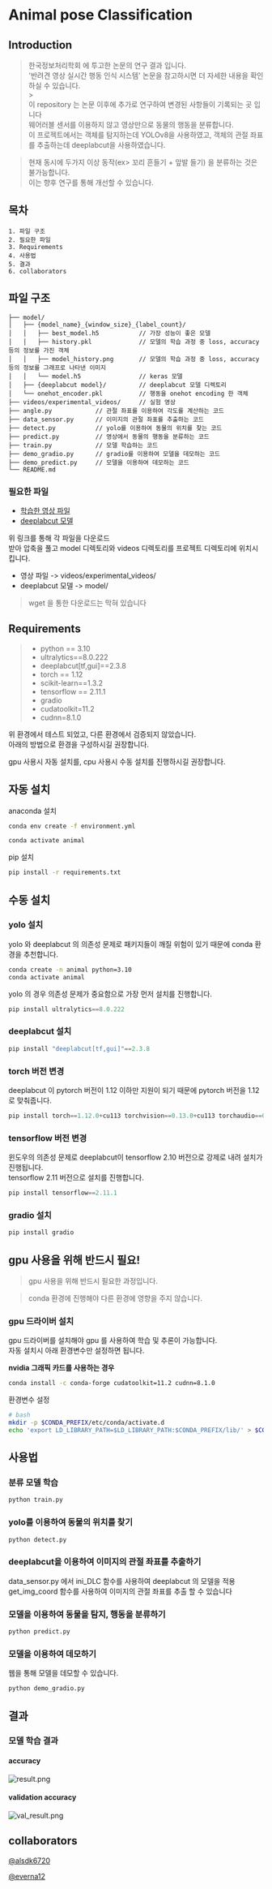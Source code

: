 # Animal pose Classification

## Introduction

> 한국정보처리학회 에 투고한 논문의 연구 결과 입니다.
> <br>
> '반려견 영상 실시간 행동 인식 시스템' 논문을 참고하시면 더 자세한 내용을 확인하실 수 있습니다.
> <br> > <br>
> 이 repository 는 논문 이후에 추가로 연구하여 변경된 사항들이 기록되는 곳 입니다
> <br>
> 웨어러블 센서를 이용하지 않고 영상만으로 동물의 행동을 분류합니다.
> <br>
> 이 프로젝트에서는 객체를 탐지하는데 YOLOv8을 사용하였고, 객체의 관절 좌표를 추출하는데 deeplabcut을 사용하였습니다.

> 현재 동시에 두가지 이상 동작(ex> 꼬리 흔들기 + 앞발 들기) 을 분류하는 것은 불가능합니다.
> <br>
> 이는 향후 연구를 통해 개선할 수 있습니다.

## 목차

```
1. 파일 구조
2. 필요한 파일
3. Requirements
4. 사용법
5. 결과
6. collaborators
```

## 파일 구조

```
├── model/
│   ├── {model_name}_{window_size}_{label_count}/
│   │   ├── best_model.h5           // 가장 성능이 좋은 모델
│   │   ├── history.pkl             // 모델의 학습 과정 중 loss, accuracy 등의 정보를 가진 객체
│   │   ├── model_history.png       // 모델의 학습 과정 중 loss, accuracy 등의 정보를 그래프로 나타낸 이미지
│   │   └── model.h5                // keras 모델
│   ├── {deeplabcut model}/         // deeplabcut 모델 디렉토리
│   └── onehot_encoder.pkl          // 행동을 onehot encoding 한 객체
├── videos/experimental_videos/     // 실험 영상
├── angle.py            // 관절 좌표를 이용하여 각도를 계산하는 코드
├── data_sensor.py      // 이미지의 관절 좌표를 추출하는 코드
├── detect.py           // yolo를 이용하여 동물의 위치를 찾는 코드
├── predict.py          // 영상에서 동물의 행동을 분류하는 코드
├── train.py            // 모델 학습하는 코드
├── demo_gradio.py      // gradio를 이용하여 모델을 데모하는 코드
├── demo_predict.py     // 모델을 이용하여 데모하는 코드
└── README.md
```

### 필요한 파일

- [학습한 영상 파일](https://pieroot.xyz/file/public/experimental_videos.tar.gz)
- [deeplabcut 모델](https://pieroot.xyz/file/public/model.tar.gz)

위 링크를 통해 각 파일을 다운로드
<br>
받아 압축을 풀고 model 디렉토리와 videos 디렉토리를 프로젝트 디렉토리에 위치시킵니다.

- 영상 파일 -> videos/experimental_videos/
- deeplabcut 모델 -> model/

> wget 을 통한 다운로드는 막혀 있습니다

## Requirements

> - python == 3.10
> - ultralytics==8.0.222
> - deeplabcut[tf,gui]==2.3.8
> - torch == 1.12
> - scikit-learn==1.3.2
> - tensorflow == 2.11.1
> - gradio
> - cudatoolkit=11.2
> - cudnn=8.1.0

위 환경에서 테스트 되었고, 다른 환경에서 검증되지 않았습니다.
<br>
아래의 방법으로 환경을 구성하시길 권장합니다.

gpu 사용시 자동 설치를, cpu 사용시 수동 설치를 진행하시길 권장합니다.

## 자동 설치

anaconda 설치

```bash
conda env create -f environment.yml

conda activate animal
```

pip 설치

```bash
pip install -r requirements.txt
```

## 수동 설치

### yolo 설치

yolo 와 deeplabcut 의 의존성 문제로 패키지들이 깨질 위험이 있기 때문에 conda 환경을 추천합니다.

```bash
conda create -n animal python=3.10
conda activate animal
```

yolo 의 경우 의존성 문제가 중요함으로 가장 먼저 설치를 진행합니다.

```python
pip install ultralytics==8.0.222
```

### deeplabcut 설치

```python
pip install "deeplabcut[tf,gui]"==2.3.8
```

### torch 버전 변경

deeplabcut 이 pytorch 버전이 1.12 이하만 지원이 되기 때문에 pytorch 버전을 1.12로 맞춰줍니다.

```python
pip install torch==1.12.0+cu113 torchvision==0.13.0+cu113 torchaudio==0.12.0 --extra-index-url https://download.pytorch.org/whl/cu113
```

### tensorflow 버전 변경

윈도우의 의존성 문제로 deeplabcut이 tensorflow 2.10 버전으로 강제로 내려 설치가 진행됩니다.
<br>
tensorflow 2.11 버전으로 설치를 진행합니다.

```python
pip install tensorflow==2.11.1
```

### gradio 설치

```python
pip install gradio
```

<!-- 중요 -->

## gpu 사용을 위해 반드시 필요!

> gpu 사용을 위해 반드시 필요한 과정입니다.

> conda 환경에 진행해야 다른 환경에 영향을 주지 않습니다.

### gpu 드라이버 설치

gpu 드라이버를 설치해야 gpu 를 사용하여 학습 및 추론이 가능합니다.
<br>
자동 설치시 아래 환경변수만 설정하면 됩니다.

**nvidia 그래픽 카드를 사용하는 경우**

```bash
conda install -c conda-forge cudatoolkit=11.2 cudnn=8.1.0
```

환경변수 설정

```bash
# bash
mkdir -p $CONDA_PREFIX/etc/conda/activate.d
echo 'export LD_LIBRARY_PATH=$LD_LIBRARY_PATH:$CONDA_PREFIX/lib/' > $CONDA_PREFIX/etc/conda/activate.d/env_vars.sh
```

## 사용법

### 분류 모델 학습

```python
python train.py
```

### yolo를 이용하여 동물의 위치를 찾기

```python
python detect.py
```

### deeplabcut을 이용하여 이미지의 관절 좌표를 추출하기

data_sensor.py 에서 ini_DLC 함수를 사용하여 deeplabcut 의 모델을 적용
<br>
get_img_coord 함수를 사용하여 이미지의 관절 좌표를 추출 할 수 있습니다

### 모델을 이용하여 동물을 탐지, 행동을 분류하기

```python
python predict.py
```

### 모델을 이용하여 데모하기

웹을 통해 모델을 데모할 수 있습니다.

```python
python demo_gradio.py
```

## 결과

### 모델 학습 결과

#### accuracy

![result.png](./model/result/result.png)

#### validation accuracy

![val_result.png](./model/result/val_result.png)

## collaborators

[@alsdk6720](https://github.com/alsdk6720)

[@everna12](https://github.com/everna12)
